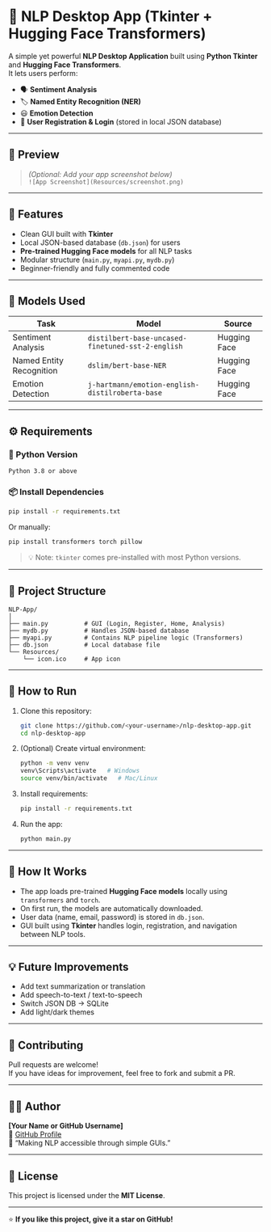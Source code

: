 # 🧠 NLP Desktop App (Tkinter + Hugging Face Transformers)

A simple yet powerful **NLP Desktop Application** built using **Python Tkinter** and **Hugging Face Transformers**.  
It lets users perform:
- 🗣️ **Sentiment Analysis**
- 🏷️ **Named Entity Recognition (NER)**
- 😃 **Emotion Detection**
- 🔐 **User Registration & Login** (stored in local JSON database)

---

## 📸 Preview
> *(Optional: Add your app screenshot below)*  
> `![App Screenshot](Resources/screenshot.png)`

---

## 🧩 Features
- Clean GUI built with **Tkinter**
- Local JSON-based database (`db.json`) for users  
- **Pre-trained Hugging Face models** for all NLP tasks  
- Modular structure (`main.py`, `myapi.py`, `mydb.py`)  
- Beginner-friendly and fully commented code

---

## 🧠 Models Used

| Task | Model | Source |
|------|--------|--------|
| Sentiment Analysis | `distilbert-base-uncased-finetuned-sst-2-english` | Hugging Face |
| Named Entity Recognition | `dslim/bert-base-NER` | Hugging Face |
| Emotion Detection | `j-hartmann/emotion-english-distilroberta-base` | Hugging Face |

---

## ⚙️ Requirements

### 🐍 Python Version
```
Python 3.8 or above
```

### 📦 Install Dependencies
```bash
pip install -r requirements.txt
```

Or manually:
```bash
pip install transformers torch pillow
```

> 💡 Note: `tkinter` comes pre-installed with most Python versions.

---

## 🧩 Project Structure
```
NLP-App/
│
├── main.py          # GUI (Login, Register, Home, Analysis)
├── mydb.py          # Handles JSON-based database
├── myapi.py         # Contains NLP pipeline logic (Transformers)
├── db.json          # Local database file
└── Resources/
    └── icon.ico     # App icon
```

---

## 🚀 How to Run

1. Clone this repository:
   ```bash
   git clone https://github.com/<your-username>/nlp-desktop-app.git
   cd nlp-desktop-app
   ```

2. (Optional) Create virtual environment:
   ```bash
   python -m venv venv
   venv\Scripts\activate   # Windows
   source venv/bin/activate   # Mac/Linux
   ```

3. Install requirements:
   ```bash
   pip install -r requirements.txt
   ```

4. Run the app:
   ```bash
   python main.py
   ```

---

## 🧠 How It Works
- The app loads pre-trained **Hugging Face models** locally using `transformers` and `torch`.
- On first run, the models are automatically downloaded.
- User data (name, email, password) is stored in `db.json`.
- GUI built using **Tkinter** handles login, registration, and navigation between NLP tools.

---

## 💡 Future Improvements
- Add text summarization or translation  
- Add speech-to-text / text-to-speech  
- Switch JSON DB → SQLite  
- Add light/dark themes  

---

## 🤝 Contributing
Pull requests are welcome!  
If you have ideas for improvement, feel free to fork and submit a PR.

---

## 🧑‍💻 Author
**[Your Name or GitHub Username]**  
🔗 [GitHub Profile](https://github.com/<your-username>)  
💬 “Making NLP accessible through simple GUIs.”

---

## 🪪 License
This project is licensed under the **MIT License**.

---

⭐ **If you like this project, give it a star on GitHub!**
